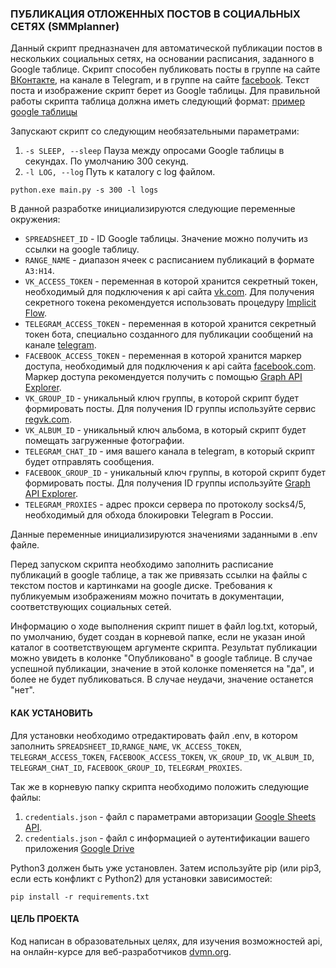 ### ПУБЛИКАЦИЯ ОТЛОЖЕННЫХ ПОСТОВ В СОЦИАЛЬНЫХ СЕТЯХ (SMMplanner)

Данный скрипт предназначен для автоматической публикации постов в нескольких социальных сетях, на основании расписания, заданного в Google таблице. Скрипт способен публиковать посты в группе на сайте [ВКонтакте](https://vk.com), на канале в Telegram, и в группе на сайте [facebook](https://www.facebook.com). Текст поста и изображение скрипт берет из Google таблицы. Для правильной работы скрипта таблица должна иметь следующий формат: [пример google таблицы](https://docs.google.com/spreadsheets/d/1pI-qcrxcw6Mf3OZyQCBwEfyKof0O1YnUlXYuQuvI2J4/edit?usp=sharing)

Запускают скрипт со следующим необязательными параметрами:
1. ```-s SLEEP, --sleep```      Пауза между опросами Google таблицы в секундах. По умолчанию 300 секунд.
2. ```-l LOG, --log```          Путь к каталогу с log файлом.

```
python.exe main.py -s 300 -l logs
```	
В данной разработке инициализируются следующие переменные окружения:
- `SPREADSHEET_ID` - ID Google таблицы. Значение можно получить из ссылки на google таблицу.
- `RANGE_NAME` - диапазон ячеек с расписанием публикаций в формате `A3:H14`.
- `VK_ACCESS_TOKEN` - переменная в которой хранится секретный токен, необходимый для подключения к api сайта [vk.com](http://www.vk.com). Для получения секретного токена рекомендуется использовать процедуру  [Implicit Flow](https://vk.com/dev/implicit_flow_user).
- `TELEGRAM_ACCESS_TOKEN` - переменная в которой хранится секретный токен бота, специально созданного для публикации сообщений на канале [telegram](https://core.telegram.org/bots/api).
- `FACEBOOK_ACCESS_TOKEN` - переменная в которой хранится маркер доступа, необходимый для подключения к api сайта [facebook.com](https://www.facebook.com). Маркер доступа рекомендуется получить с помощью [Graph API Explorer](https://developers.facebook.com/docs/graph-api/explorer/). 
- `VK_GROUP_ID` - уникальный ключ группы, в которой скрипт будет формировать посты. Для получения ID группы используйте сервис [regvk.com](https://regvk.com/id/).
- `VK_ALBUM_ID` - уникальный ключ альбома, в который скрипт будет помещать загруженные фотографии. 
- `TELEGRAM_CHAT_ID` - имя вашего канала в telegram, в который скрипт будет отправлять сообщения.
- `FACEBOOK_GROUP_ID` - уникальный ключ группы, в которой скрипт будет формировать посты. Для получения ID группы используйте [Graph API Explorer](https://developers.facebook.com/docs/graph-api/explorer/).
- `TELEGRAM_PROXIES` - адрес прокси сервера по протоколу socks4/5, необходимый для обхода блокировки Telegram в России.

Данные переменные инициализируются значениями заданными в .env файле.

Перед запуском скрипта необходимо заполнить расписание публикаций в google таблице, а так же привязать ссылки на файлы с текстом постов и картинками на google диске. Требования к публикуемым изображениям можно почитать в документации, соответствующих социальных сетей.


Информацию о ходе выполнения скрипт пишет в файл log.txt, который, по умолчанию, будет создан в корневой папке, если не указан иной каталог в соответствующем аргументе скрипта. Результат публикации можно увидеть в колонке "Опубликовано" в google таблице. В случае успешной публикации, значение в этой колонке поменяется на "да", и более не будет публиковаться. В случае неудачи, значение останется "нет". 

#### КАК УСТАНОВИТЬ

Для установки необходимо отредактировать файл .env, в котором заполнить `SPREADSHEET_ID`,`RANGE_NAME`, `VK_ACCESS_TOKEN`, `TELEGRAM_ACCESS_TOKEN`, `FACEBOOK_ACCESS_TOKEN`, `VK_GROUP_ID`, `VK_ALBUM_ID`, `TELEGRAM_CHAT_ID`, `FACEBOOK_GROUP_ID`, `TELEGRAM_PROXIES`.

Так же в корневую папку скрипта необходимо положить следующие файлы:
1. `credentials.json` - файл с параметрами авторизации [Google Sheets API](https://developers.google.com/sheets/api/quickstart/python).
2. `credentials.json` - файл с информацией о аутентификации вашего приложения [Google Drive](https://gsuitedevs.github.io/PyDrive/docs/build/html/quickstart.html#authentication)

Python3 должен быть уже установлен. Затем используйте pip (или pip3, если есть конфликт с Python2) для установки зависимостей:

```
pip install -r requirements.txt
```

#### ЦЕЛЬ ПРОЕКТА

Код написан в образовательных целях, для изучения возможностей api, на онлайн-курсе для веб-разработчиков [dvmn.org](https://dvmn.org).
